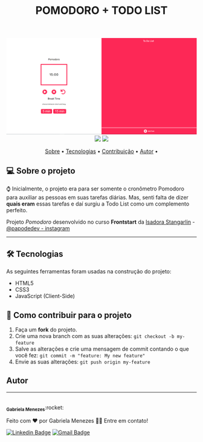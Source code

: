 <header> 
<h1 align="center">POMODORO + TODO LIST</h1>
</header>
<div align="center">
<img src=".github/layout.png">
<img src="https://img.shields.io/github/repo-size/gabrielamenezes/pomodoro-timer?color=%23fd2856&style=for-the-badge">
<img src="https://img.shields.io/github/followers/gabrielamenezes?color=fd2856&style=for-the-badge">
</div>

<p align="center">
 <a href="#-sobre-o-projeto">Sobre</a> • 
 <a href="#-tecnologias">Tecnologias</a> • 
 <a href="#-como-contribuir-para-o-projeto">Contribuição</a> •  
 <a href="#autor">Autor</a> •
</p>

## 💻 Sobre o projeto

:watch: Inicialmente, o projeto era para ser somente o cronômetro Pomodoro para auxiliar as pessoas em suas tarefas diárias. Mas, senti falta de dizer **quais eram** essas tarefas  e daí surgiu a Todo List como um complemento perfeito.


Projeto _Pomodoro_ desenvolvido no curso **Frontstart** da [Isadora Stangarlin](https://github.com/isadorastan) - [@papodedev - instagram](https://instagram.com/papodedev)

---

## 🛠 Tecnologias

As seguintes ferramentas foram usadas na construção do projeto:

- HTML5
- CSS3
- JavaScript (Client-Side)

## 💪 Como contribuir para o projeto

1. Faça um **fork** do projeto.
2. Crie uma nova branch com as suas alterações: `git checkout -b my-feature`
3. Salve as alterações e crie uma mensagem de commit contando o que você fez: `git commit -m "feature: My new feature"`
4. Envie as suas alterações: `git push origin my-feature`

## Autor
---

<img style="border-radius: 50%;" src="https://avatars3.githubusercontent.com/u/64161478?s=460&u=1356f8b491eecccaeb9afb16c34beb8a00c75cf3&v=4" width="100px;" alt=""/>
 <br />
 <sub><b>Gabriela Menezes</b></sub>:rocket:</a>


Feito com ❤️ por Gabriela Menezes 👋🏽 Entre em contato!

[![Linkedin Badge](https://img.shields.io/badge/-Gabriela-blue?style=flat-square&logo=Linkedin&logoColor=white&link=https://www.linkedin.com/in/gabimenezesdev/)](https://www.linkedin.com/in/gabimenezesdev/) 
[![Gmail Badge](https://img.shields.io/badge/-gabimenezess10@gmail.com-c14438?style=flat-square&logo=Gmail&logoColor=white&link=mailto:gabimenezess10@gmail.com)](mailto:gabimenezess)
